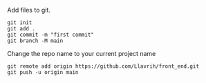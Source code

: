 Add files to git.

```
git init
git add .
git commit -m "first commit"
git branch -M main
```
Change the repo name to your current project name
```
git remote add origin https://github.com/Llavrih/front_end.git
git push -u origin main
```
